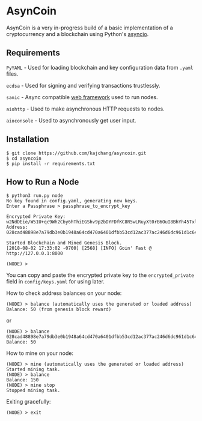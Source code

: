 # AsynCoin

AsynCoin is a very in-progress build of a basic implementation of a cryptocurrency and a blockchain using Python's [asyncio](https://docs.python.org/3/library/asyncio.html).


## Requirements

`PyYAML` - Used for loading blockchain and key configuration data from `.yaml` files.

`ecdsa` - Used for signing and verifying transactions trustlessly.

`sanic` - Async compatible [web framework](https://github.com/channelcat/sanic) used to run nodes.

`aiohttp` - Used to make asynchronous HTTP requests to nodes.

`aioconsole` - Used to asynchronously get user input.


## Installation

```console
$ git clone https://github.com/kajchang/asyncoin.git
$ cd asyncoin
$ pip install -r requirements.txt
```


## How to Run a Node

```console
$ python3 run.py node
No key found in config.yaml, generating new keys.
Enter a Passphrase > passphrase_to_encrypt_key

Encrypted Private Key: w2NdDEie/W51U+qc9Wh2Cby6hThiEGShv9p2bDYFDfKC8R5wLRuyXt0rB6OuI8BhYh45TxlyYueBAXRjdvJHa8RA7hhISlj7VgNdYR0j884=
Address: 028cad48898e7a79db3e0b1948a64cd470a6401dfbb53cd12ac377ac246d6dc961d1c64f9d01b89575a7e334682f8079

Started Blockchain and Mined Genesis Block.
[2018-08-02 17:33:02 -0700] [2568] [INFO] Goin' Fast @ http://127.0.0.1:8000

(NODE) > 
```

You can copy and paste the encrypted private key to the `encrypted_private` field in `config/keys.yaml` for using later.

How to check address balances on your node:

```console
(NODE) > balance (automatically uses the generated or loaded address)
Balance: 50 (from genesis block reward)
```

or

```console
(NODE) > balance 028cad48898e7a79db3e0b1948a64cd470a6401dfbb53cd12ac377ac246d6dc961d1c64f9d01b89575a7e334682f8079
Balance: 50
```

How to mine on your node:

```console
(NODE) > mine (automatically uses the generated or loaded address)
Started mining task.
(NODE) > balance
Balance: 150
(NODE) > mine stop
Stopped mining task.
```

Exiting gracefully:

```console
(NODE) > exit
```